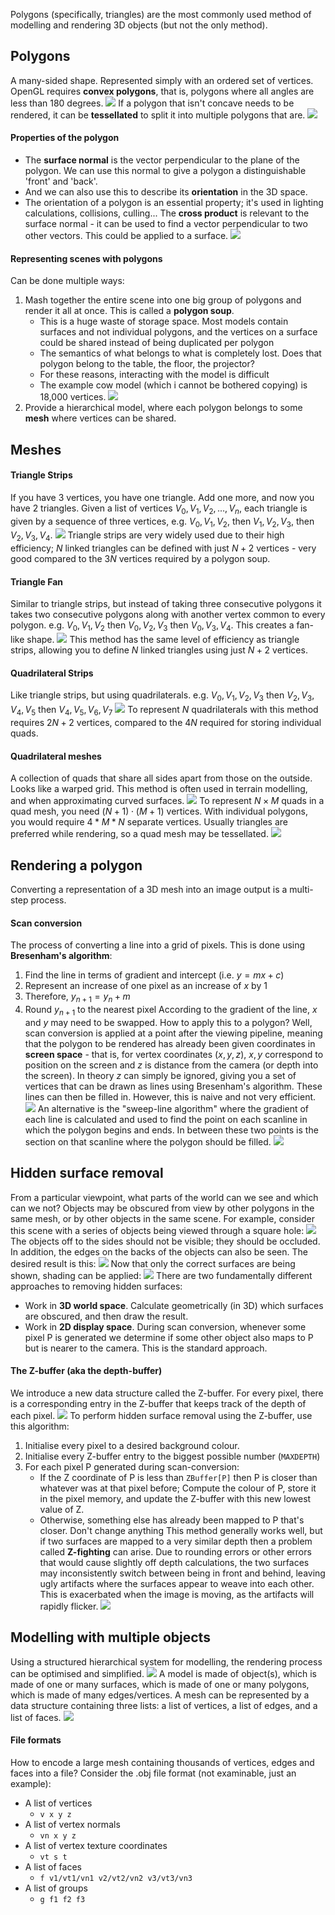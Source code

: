 Polygons (specifically, triangles) are the most commonly used method of modelling and rendering 3D objects (but not the only method). 

## Polygons
A many-sided shape. Represented simply with an ordered set of vertices.
OpenGL requires **convex polygons**, that is, polygons where all angles are less than 180 degrees.
![](Pasted%20image%2020230214113336.png)
If a polygon that isn't concave needs to be rendered, it can be **tessellated** to split it into multiple polygons that are.
![](Pasted%20image%2020230214113428.png)
#### Properties of the polygon
- The **surface normal** is the vector perpendicular to the plane of the polygon. We can use this normal to give a polygon a distinguishable 'front' and 'back'.
- And we can also use this to describe its **orientation** in the 3D space.
- The orientation of a polygon is an essential property; it's used in lighting calculations, collisions, culling...
The **cross product** is relevant to the surface normal - it can be used to find a vector perpendicular to two other vectors. This could be applied to a surface.
![](Pasted%20image%2020230214113923.png)
#### Representing scenes with polygons
Can be done multiple ways:
1. Mash together the entire scene into one big group of polygons and render it all at once. This is called a **polygon soup**.
	- This is a huge waste of storage space. Most models contain surfaces and not individual polygons, and the vertices on a surface could be shared instead of being duplicated per polygon
	- The semantics of what belongs to what is completely lost. Does that polygon belong to the table, the floor, the projector?
	- For these reasons, interacting with the model is difficult
	- The example cow model (which i cannot be bothered copying) is 18,000 vertices.
![](Pasted%20image%2020230214114202.png)
2. Provide a hierarchical model, where each polygon belongs to some **mesh** where vertices can be shared.
## Meshes
#### Triangle Strips
If you have 3 vertices, you have one triangle. Add one more, and now you have 2 triangles. Given a list of vertices $V_0, V_1, V_2, \dots, V_n$, each triangle is given by a sequence of three vertices, e.g.
$V_0,V_1,V_2$, then $V_1,V_2,V_3$, then $V_2,V_3,V_4$.
![](Pasted%20image%2020230214115336.png)
Triangle strips are very widely used due to their high efficiency; $N$ linked triangles can be defined with just $N+2$ vertices - very good compared to the $3N$ vertices required by a polygon soup.
#### Triangle Fan
Similar to triangle strips, but instead of taking three consecutive polygons it takes two consecutive polygons along with another vertex common to every polygon. e.g. $V_0, V_1, V_2$ then $V_0, V_2, V_3$ then $V_0, V_3, V_4$.
This creates a fan-like shape.
![](Pasted%20image%2020230214115739.png)
This method has the same level of efficiency as triangle strips, allowing you to define $N$ linked triangles using just $N+2$ vertices.
#### Quadrilateral Strips
Like triangle strips, but using quadrilaterals. e.g. $V_0, V_1, V_2, V_3$ then $V_2, V_3, V_4, V_5$ then $V_4, V_5, V_6, V_7$
![](Pasted%20image%2020230214120105.png)
To represent $N$ quadrilaterals with this method requires $2N + 2$ vertices, compared to the $4N$ required for storing individual quads.
#### Quadrilateral meshes
A collection of quads that share all sides apart from those on the outside. Looks like a warped grid. This method is often used in terrain modelling, and when approximating curved surfaces.
![](Pasted%20image%2020230214120512.png)
To represent $N \times M$ quads in a quad mesh, you need $(N+1) \cdot (M+1)$ vertices. With individual polygons, you would require $4*M*N$ separate vertices.
Usually triangles are preferred while rendering, so a quad mesh may be tessellated.
![](Pasted%20image%2020230214120832.png)

## Rendering a polygon
Converting a representation of a 3D mesh into an image output is a multi-step process.
#### Scan conversion
The process of converting a line into a grid of pixels. This is done using **Bresenham's algorithm**:
1. Find the line in terms of gradient and intercept (i.e. $y = mx+c$)
2. Represent an increase of one pixel as an increase of $x$ by 1
3. Therefore, $y_{n + 1} = y_n + m$
4. Round $y_{n+1}$ to the nearest pixel
According to the gradient of the line, $x$ and $y$ may need to be swapped.
How to apply this to a polygon? Well, scan conversion is applied at a point after the viewing pipeline, meaning that the polygon to be rendered has already been given coordinates in **screen space** - that is, for vertex coordinates $(x, y, z)$, $x, y$ correspond to position on the screen and $z$ is distance from the camera (or depth into the screen).
In theory $z$ can simply be ignored, giving you a set of vertices that can be drawn as lines using Bresenham's algorithm. These lines can then be filled in. However, this is naive and not very efficient.
![](Pasted%20image%2020230214122326.png)
An alternative is the "sweep-line algorithm" where the gradient of each line is calculated and used to find the point on each scanline in which the polygon begins and ends. In between these two points is the section on that scanline where the polygon should be filled.
![](Pasted%20image%2020230214122726.png)

## Hidden surface removal
From a particular viewpoint, what parts of the world can we see and which can we not? Objects may be obscured from view by other polygons in the same mesh, or by other objects in the same scene. For example, consider this scene with a series of objects being viewed through a square hole:
![](Pasted%20image%2020230214123455.png)
The objects off to the sides should not be visible; they should be occluded. In addition, the edges on the backs of the objects can also be seen.
The desired result is this:
![](Pasted%20image%2020230214123641.png)
Now that only the correct surfaces are being shown, shading can be applied:
![](Pasted%20image%2020230214123820.png)
There are two fundamentally different approaches to removing hidden surfaces:
- Work in **3D world space**. Calculate geometrically (in 3D) which surfaces are obscured, and then draw the result.
- Work in **2D display space**. During scan conversion, whenever some pixel P is generated we determine if some other object also maps to P but is nearer to the camera. This is the standard approach.
#### The Z-buffer (aka the depth-buffer)
We introduce a new data structure called the Z-buffer. For every pixel, there is a corresponding entry in the Z-buffer that keeps track of the depth of each pixel.
![](Pasted%20image%2020230214124042.png)
To perform hidden surface removal using the Z-buffer, use this algorithm:
1. Initialise every pixel to a desired background colour.
2. Initialise every Z-buffer entry to the biggest possible number (`MAXDEPTH`)
3. For each pixel P generated during scan-conversion:
	- If the Z coordinate of P is less than `ZBuffer[P]` then P is closer than whatever was at that pixel before; Compute the colour of P, store it in the pixel memory, and update the Z-buffer with this new lowest value of Z.
	- Otherwise, something else has already been mapped to P that's closer. Don't change anything
This method generally works well, but if two surfaces are mapped to a very similar depth then a problem called **Z-fighting** can arise. Due to rounding errors or other errors that would cause slightly off depth calculations, the two surfaces may inconsistently switch between being in front and behind, leaving ugly artifacts where the surfaces appear to weave into each other. This is exacerbated when the image is moving, as the artifacts will rapidly flicker.
![](Pasted%20image%2020230214130255.png)
## Modelling with multiple objects
Using a structured hierarchical system for modelling, the rendering process can be optimised and simplified.
![](Pasted%20image%2020230214130513.png)
A model is made of object(s), which is made of one or many surfaces, which is made of one or many polygons, which is made of many edges/vertices.
A mesh can be represented by a data structure containing three lists: a list of vertices, a list of edges, and a list of faces.
![](Pasted%20image%2020230214130736.png)
#### File formats
How to encode a large mesh containing thousands of vertices, edges and faces into a file? Consider the .obj file format (not examinable, just an example):
- A list of vertices
	- `v x y z`
- A list of vertex normals
	- `vn x y z`
- A list of vertex texture coordinates
	- `vt s t`
- A list of faces
	- `f v1/vt1/vn1 v2/vt2/vn2 v3/vt3/vn3`
- A list of groups
	- `g f1 f2 f3`
